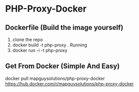 # PHP-Proxy-Docker


## Dockerfile (Build the image yourself)

1. clone the repo
2. docker build -t php-proxy .
Running 
1. docker run -i -t php-proxy


## Get From Docker (Simple And Easy)
docker pull mapguysolutions/php-proxy-docker\
https://hub.docker.com/r/mapguysolutions/php-proxy-docker
